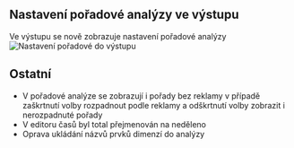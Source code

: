 ﻿---
categories: [kiwi]
layout: kiwi
---
## Nastavení pořadové analýzy ve výstupu
Ve výstupu se nově zobrazuje nastavení pořadové analýzy
![Nastavení pořadové do výstupu]({{site.url}}/data/poradovkanastavenivystup.png "Nastavení pořadové do výstupu") 

## Ostatní
<ul>
	<li>V pořadové analýze se zobrazují i pořady bez reklamy v případě zaškrtnutí volby rozpadnout podle reklamy a odškrtnutí volby zobrazit i nerozpadnuté pořady</li>
	<li>V editoru časů byl total přejmenován na neděleno</li>
	<li>Oprava ukládání názvů prvků dimenzí do analýzy </li>
</ul>

